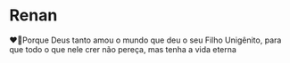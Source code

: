# Renan
❤️‍🔥Porque Deus tanto amou o mundo que deu o seu Filho Unigênito, para que todo o que nele crer não pereça, mas tenha a vida eterna
